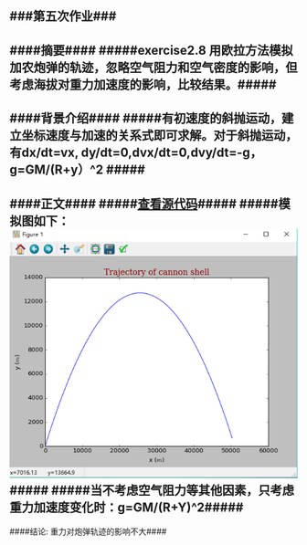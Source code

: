 ###第五次作业###
----------
####摘要####
#####exercise2.8 用欧拉方法模拟加农炮弹的轨迹，忽略空气阻力和空气密度的影响，但考虑海拔对重力加速度的影响，比较结果。#####
----------
####背景介绍####
#####有初速度的斜抛运动，建立坐标速度与加速的关系式即可求解。对于斜抛运动，有dx/dt=vx, dy/dt=0,dvx/dt=0,dvy/dt=-g，g=GM/(R+y）^2 #####
----------
####正文####
#####[查看源代码](https://github.com/hanshihao/compuational_physics_N2014301020016/blob/master/chap2-8.py)#####
#####模拟图如下：
![enter image description here](https://github.com/hanshihao/compuational_physics_N2014301020016/blob/master/QQ%E6%88%AA%E5%9B%BE20161017092625.png)#####
#####当不考虑空气阻力等其他因素，只考虑重力加速度变化时：g=GM/(R+Y)^2#####
----------
####结论:	重力对炮弹轨迹的影响不大####

